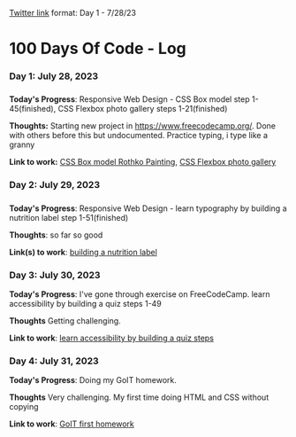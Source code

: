 [Twitter link](https://twitter.com/intent/tweet?text=I%27m%20publicly%20committing%20to%20the%20100DaysOfCode%20Challenge%20starting%20today!%20Learn%20More%20and%20Join%20me!%20hey%20@ka11away&url=https://100DaysOfCode.com&hashtags=100DaysOfCode)
format: Day 1 - 7/28/23
# 100 Days Of Code - Log

### Day 1: July 28, 2023 
##### 

**Today's Progress**: Responsive Web Design - CSS Box model step 1-45(finished), 
                                              CSS Flexbox photo gallery steps 1-21(finished) 

**Thoughts:** Starting new project in https://www.freecodecamp.org/. Done with others before this but undocumented. Practice typing, i type like a granny

**Link to work:** [CSS Box model Rothko Painting](https://www.freecodecamp.org/learn/2022/responsive-web-design/learn-the-css-box-model-by-building-a-rothko-painting),
                  [CSS Flexbox photo gallery](https://www.freecodecamp.org/learn/2022/responsive-web-design/learn-css-flexbox-by-building-a-photo-gallery)

### Day 2: July 29, 2023
#####

**Today's Progress**: Responsive Web Design - learn typography by building a nutrition label step 1-51(finished)

**Thoughts**: so far so good

**Link(s) to work**: [building a nutrition label](https://www.freecodecamp.org/learn/2022/responsive-web-design/learn-typography-by-building-a-nutrition-label)


### Day 3: July 30, 2023

**Today's Progress**: I've gone through exercise on FreeCodeCamp. learn accessibility by building a quiz steps 1-49

**Thoughts** Getting challenging.

**Link to work**: [learn accessibility by building a quiz steps](https://www.freecodecamp.org/learn/2022/responsive-web-design/learn-accessibility-by-building-a-quiz)


### Day 4: July 31, 2023

**Today's Progress**: Doing my GoIT homework.

**Thoughts** Very challenging. My first time doing HTML and CSS without copying

**Link to work**: [GoIT first homework](https://www.figma.com/file/M78UmYRYAZ266LsJ4xgbu4/Web-Studio-(Version-3.0)-(Copy)?node-id=296605%3A13&mode=dev)

